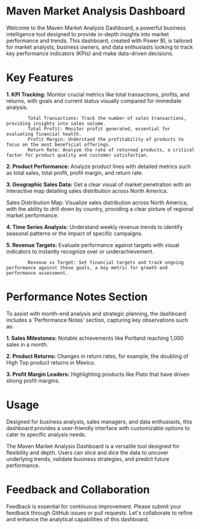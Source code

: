 # Maven Market Analysis Dashboard

Welcome to the Maven Market Analysis Dashboard, a powerful business intelligence tool designed to provide in-depth insights into market performance and trends. This dashboard, created with Power BI, is tailored for market analysts, business owners, and data enthusiasts looking to track key performance indicators (KPIs) and make data-driven decisions.

# Key Features

**1. KPI Tracking:** Monitor crucial metrics like total transactions, profits, and returns, with goals and current status visually compared for immediate analysis.

            Total Transactions: Track the number of sales transactions, providing insights into sales volume.
            Total Profit: Monitor profit generated, essential for evaluating financial health.
            Profit Margin: Understand the profitability of products to focus on the most beneficial offerings.
            Return Rate: Analyze the rate of returned products, a critical factor for product quality and customer satisfaction. 

**2. Product Performance:** Analyze product lines with detailed metrics such as total sales, total profit, profit margin, and return rate.

**3. Geographic Sales Data:** Get a clear visual of market penetration with an interactive map detailing sales distribution across North America.

Sales Distribution Map: Visualize sales distribution across North America, with the ability to drill down by country, providing a clear picture of regional market performance.

**4. Time Series Analysis:** Understand weekly revenue trends to identify seasonal patterns or the impact of specific campaigns.

**5. Revenue Targets:** Evaluate performance against targets with visual indicators to instantly recognize over or underachievement.

            Revenue vs Target: Set financial targets and track ongoing performance against these goals, a key metric for growth and performance assessment.

# Performance Notes Section

To assist with month-end analysis and strategic planning, the dashboard includes a 'Performance Notes' section, capturing key observations such as:

**1. Sales Milestones:** Notable achievements like Portland reaching 1,000 sales in a month.

**2. Product Returns:** Changes in return rates, for example, the doubling of High Top product returns in Mexico.

**3. Profit Margin Leaders:** Highlighting products like Plato that have driven strong profit margins.

# Usage
Designed for business analysts, sales managers, and data enthusiasts, this dashboard provides a user-friendly interface with customizable options to cater to specific analysis needs.

The Maven Market Analysis Dashboard is a versatile tool designed for flexibility and depth. Users can slice and dice the data to uncover underlying trends, validate business strategies, and predict future performance.

# Feedback and Collaboration
Feedback is essential for continuous improvement. Please submit your feedback through GitHub issues or pull requests. Let's collaborate to refine and enhance the analytical capabilities of this dashboard.
